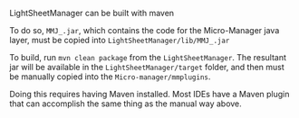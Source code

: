 LightSheetManager can be built with maven

To do so, `MMJ_.jar`, which contains the code for the Micro-Manager java layer, must be copied into `LightSheetManager/lib/MMJ_.jar`

To build, run `mvn clean package` from the `LightSheetManager`. The resultant jar will be available in the `LightSheetManager/target` folder, and then must be manually copied into the `Micro-manager/mmplugins`. 

Doing this requires having Maven installed. Most IDEs have a Maven plugin that can accomplish the same thing as the manual way above.